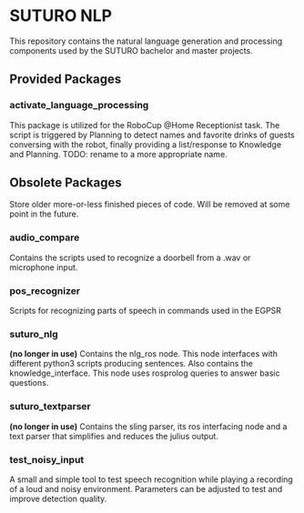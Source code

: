 # SUTURO NLP
This repository contains the natural language generation and processing components used by the SUTURO bachelor and master projects.

## Provided Packages

### activate_language_processing
This package is utilized for the RoboCup @Home Receptionist task. The script is triggered by Planning to detect names and favorite drinks of guests conversing with the robot, finally providing a list/response to Knowledge and Planning. TODO: rename to a more appropriate name.

## Obsolete Packages

Store older more-or-less finished pieces of code. Will be removed at some point in the future.

### audio_compare
Contains the scripts used to recognize a doorbell from a .wav or microphone input.

### pos_recognizer
Scripts for recognizing parts of speech in commands used in the EGPSR

### suturo_nlg
**(no longer in use)**
Contains the nlg_ros node. This node interfaces with different python3 scripts producing sentences. Also contains the knowledge_interface. This node uses rosprolog queries to answer basic questions.

### suturo_textparser
**(no longer in use)**
Contains the sling parser, its ros interfacing node and a text parser that simplifies and reduces the julius output.

### test_noisy_input
A small and simple tool to test speech recognition while playing a recording of a loud and noisy environment. Parameters can be adjusted to test and improve detection quality.

